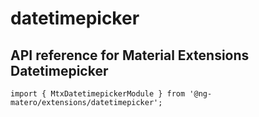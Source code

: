 # datetimepicker

## API reference for Material Extensions Datetimepicker

`import { MtxDatetimepickerModule } from '@ng-matero/extensions/datetimepicker';`
